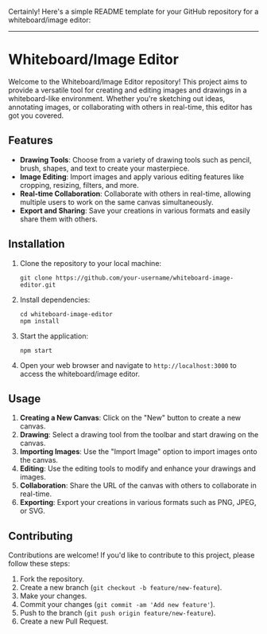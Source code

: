 Certainly! Here's a simple README template for your GitHub repository for a whiteboard/image editor:

---

# Whiteboard/Image Editor

Welcome to the Whiteboard/Image Editor repository! This project aims to provide a versatile tool for creating and editing images and drawings in a whiteboard-like environment. Whether you're sketching out ideas, annotating images, or collaborating with others in real-time, this editor has got you covered.

## Features

- **Drawing Tools**: Choose from a variety of drawing tools such as pencil, brush, shapes, and text to create your masterpiece.
- **Image Editing**: Import images and apply various editing features like cropping, resizing, filters, and more.
- **Real-time Collaboration**: Collaborate with others in real-time, allowing multiple users to work on the same canvas simultaneously.
- **Export and Sharing**: Save your creations in various formats and easily share them with others.

## Installation

1. Clone the repository to your local machine:
   ```
   git clone https://github.com/your-username/whiteboard-image-editor.git
   ```

2. Install dependencies:
   ```
   cd whiteboard-image-editor
   npm install
   ```

3. Start the application:
   ```
   npm start
   ```

4. Open your web browser and navigate to `http://localhost:3000` to access the whiteboard/image editor.

## Usage

1. **Creating a New Canvas**: Click on the "New" button to create a new canvas.
2. **Drawing**: Select a drawing tool from the toolbar and start drawing on the canvas.
3. **Importing Images**: Use the "Import Image" option to import images onto the canvas.
4. **Editing**: Use the editing tools to modify and enhance your drawings and images.
5. **Collaboration**: Share the URL of the canvas with others to collaborate in real-time.
6. **Exporting**: Export your creations in various formats such as PNG, JPEG, or SVG.

## Contributing

Contributions are welcome! If you'd like to contribute to this project, please follow these steps:

1. Fork the repository.
2. Create a new branch (`git checkout -b feature/new-feature`).
3. Make your changes.
4. Commit your changes (`git commit -am 'Add new feature'`).
5. Push to the branch (`git push origin feature/new-feature`).
6. Create a new Pull Request.



